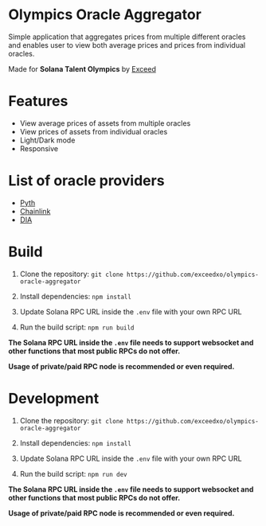 # Olympics Oracle Aggregator

Simple application that aggregates prices from multiple different oracles and enables user to view both average prices and prices from individual oracles.

Made for **Solana Talent Olympics** by [Exceed](https://twitter.com/exceedxo)

# Features

- View average prices of assets from multiple oracles
- View prices of assets from individual oracles
- Light/Dark mode
- Responsive

# List of oracle providers

- [Pyth](https://pyth.network/)
- [Chainlink](https://chain.link/)
- [DIA](https://www.diadata.org/)

# Build

1. Clone the repository:
```git clone https://github.com/exceedxo/olympics-oracle-aggregator```

2. Install dependencies:
```npm install```

3. Update Solana RPC URL inside the ``.env`` file with your own RPC URL

4. Run the build script:
```npm run build```

**The Solana RPC URL inside the ```.env``` file needs to support websocket and other functions that most public RPCs do not offer.**

**Usage of private/paid RPC node is recommended or even required.**

# Development

1. Clone the repository:
```git clone https://github.com/exceedxo/olympics-oracle-aggregator```

2. Install dependencies:
```npm install```

3. Update Solana RPC URL inside the ``.env`` file with your own RPC URL

4. Run the build script:
```npm run dev```

**The Solana RPC URL inside the ```.env``` file needs to support websocket and other functions that most public RPCs do not offer.**

**Usage of private/paid RPC node is recommended or even required.**

